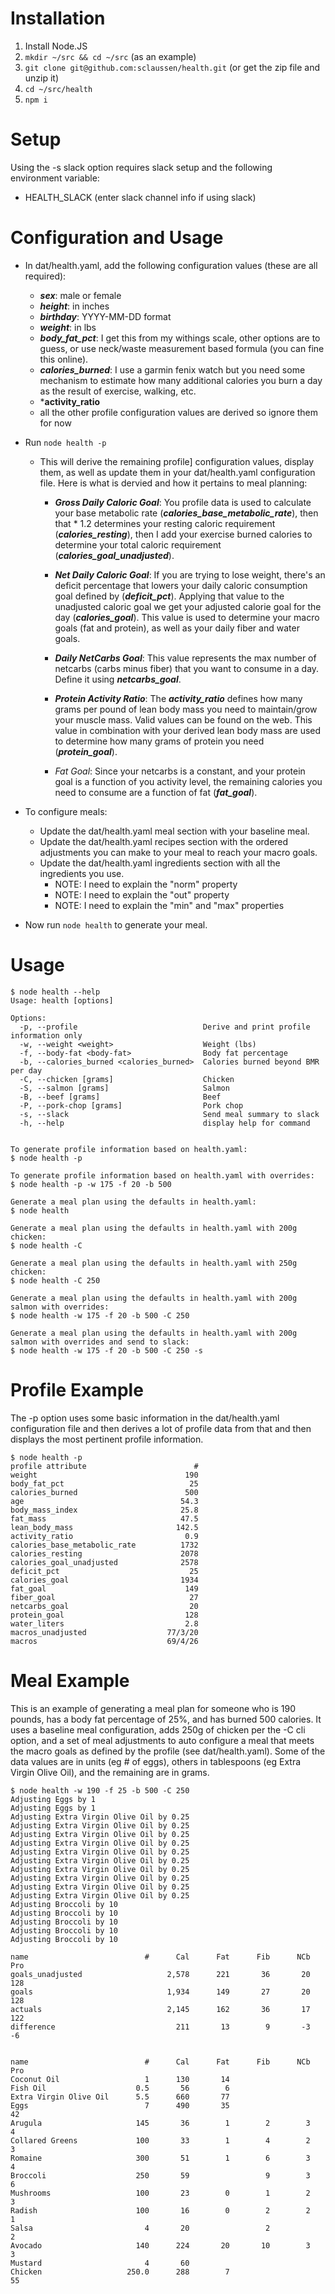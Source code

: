 # Installation

1. Install Node.JS
1. `mkdir ~/src && cd ~/src` (as an example)
1. `git clone git@github.com:sclaussen/health.git` (or get the zip file and unzip it)
1. `cd ~/src/health`
1. `npm i`



# Setup

Using the -s slack option requires slack setup and the following environment variable:
- HEALTH_SLACK (enter slack channel info if using slack)



# Configuration and Usage

- In dat/health.yaml, add the following configuration values (these are all required):
  - ***sex***: male or female
  - ***height***: in inches
  - ***birthday***: YYYY-MM-DD format
  - ***weight***: in lbs
  - ***body_fat_pct***: I get this from my withings scale, other options are
    to guess, or use neck/waste measurement based formula (you can
    fine this online).
  - ***calories_burned***: I use a garmin fenix watch but you need some
    mechanism to estimate how many additional calories you burn a day
    as the result of exercise, walking, etc.
  - ***activity_ratio**
  - all the other profile configuration values are derived so ignore them for now
- Run `node health -p`

  - This will derive the remaining profile] configuration values,
    display them, as well as update them in your dat/health.yaml
    configuration file.  Here is what is dervied and how it pertains
    to meal planning:

    - ***Gross Daily Caloric Goal***: You profile data is used to
      calculate your base metabolic rate
      (***calories_base_metabolic_rate***), then that * 1.2 determines
      your resting caloric requirement (***calories_resting***), then
      I add your exercise burned calories to determine your total
      caloric requirement (***calories_goal_unadjusted***).

    - ***Net Daily Caloric Goal***: If you are trying to lose weight,
      there's an deficit percentage that lowers your daily caloric
      consumption goal defined by (***deficit_pct***).  Applying that
      value to the unadjusted caloric goal we get your adjusted
      calorie goal for the day (***calories_goal***).  This value is
      used to determine your macro goals (fat and protein), as well as
      your daily fiber and water goals.

    - ***Daily NetCarbs Goal***: This value represents the max number
      of netcarbs (carbs minus fiber) that you want to consume in a
      day.  Define it using ***netcarbs_goal***.

    - ***Protein Activity Ratio***: The ***activity_ratio*** defines
      how many grams per pound of lean body mass you need to
      maintain/grow your muscle mass.  Valid values can be found on
      the web.  This value in combination with your derived lean body
      mass are used to determine how many grams of protein you need
      (***protein_goal***).

    - *Fat Goal*: Since your netcarbs is a constant, and your
      protein goal is a function of you activity level, the remaining
      calories you need to consume are a function of fat
      (***fat_goal***).

- To configure meals:
  - Update the dat/health.yaml meal section with your baseline meal.
  - Update the dat/health.yaml recipes section with the ordered adjustments you can make to your meal to reach your macro goals.
  - Update the dat/health.yaml ingredients section with all the ingredients you use.
    - NOTE: I need to explain the "norm" property
    - NOTE: I need to explain the "out" property
    - NOTE: I need to explain the "min" and "max" properties
- Now run `node health` to generate your meal.



# Usage

```
$ node health --help
Usage: health [options]

Options:
  -p, --profile                            Derive and print profile information only
  -w, --weight <weight>                    Weight (lbs)
  -f, --body-fat <body-fat>                Body fat percentage
  -b, --calories_burned <calories_burned>  Calories burned beyond BMR per day
  -C, --chicken [grams]                    Chicken
  -S, --salmon [grams]                     Salmon
  -B, --beef [grams]                       Beef
  -P, --pork-chop [grams]                  Pork chop
  -s, --slack                              Send meal summary to slack
  -h, --help                               display help for command


To generate profile information based on health.yaml:
$ node health -p

To generate profile information based on health.yaml with overrides:
$ node health -p -w 175 -f 20 -b 500

Generate a meal plan using the defaults in health.yaml:
$ node health

Generate a meal plan using the defaults in health.yaml with 200g chicken:
$ node health -C

Generate a meal plan using the defaults in health.yaml with 250g chicken:
$ node health -C 250

Generate a meal plan using the defaults in health.yaml with 200g salmon with overrides:
$ node health -w 175 -f 20 -b 500 -C 250

Generate a meal plan using the defaults in health.yaml with 200g salmon with overrides and send to slack:
$ node health -w 175 -f 20 -b 500 -C 250 -s
```



# Profile Example

The -p option uses some basic information in the dat/health.yaml
configuration file and then derives a lot of profile data from that
and then displays the most pertinent profile information.

```
$ node health -p
profile attribute                        #
weight                                 190
body_fat_pct                            25
calories_burned                        500
age                                   54.3
body_mass_index                       25.8
fat_mass                              47.5
lean_body_mass                       142.5
activity_ratio                         0.9
calories_base_metabolic_rate          1732
calories_resting                      2078
calories_goal_unadjusted              2578
deficit_pct                             25
calories_goal                         1934
fat_goal                               149
fiber_goal                              27
netcarbs_goal                           20
protein_goal                           128
water_liters                           2.8
macros_unadjusted                  77/3/20
macros                             69/4/26
```



# Meal Example

This is an example of generating a meal plan for someone who is 190
pounds, has a body fat percentage of 25%, and has burned 500 calories.
It uses a baseline meal configuration, adds 250g of chicken per the -C
cli option, and a set of meal adjustments to auto configure a meal
that meets the macro goals as defined by the profile (see
dat/health.yaml).  Some of the data values are in units (eg # of
eggs), others in tablespoons (eg Extra Virgin Olive Oil), and the
remaining are in grams.

```
$ node health -w 190 -f 25 -b 500 -C 250
Adjusting Eggs by 1
Adjusting Eggs by 1
Adjusting Extra Virgin Olive Oil by 0.25
Adjusting Extra Virgin Olive Oil by 0.25
Adjusting Extra Virgin Olive Oil by 0.25
Adjusting Extra Virgin Olive Oil by 0.25
Adjusting Extra Virgin Olive Oil by 0.25
Adjusting Extra Virgin Olive Oil by 0.25
Adjusting Extra Virgin Olive Oil by 0.25
Adjusting Extra Virgin Olive Oil by 0.25
Adjusting Extra Virgin Olive Oil by 0.25
Adjusting Extra Virgin Olive Oil by 0.25
Adjusting Broccoli by 10
Adjusting Broccoli by 10
Adjusting Broccoli by 10
Adjusting Broccoli by 10
Adjusting Broccoli by 10

name                          #      Cal      Fat      Fib      NCb      Pro
goals_unadjusted                   2,578      221       36       20      128
goals                              1,934      149       27       20      128
actuals                            2,145      162       36       17      122
difference                           211       13        9       -3       -6


name                          #      Cal      Fat      Fib      NCb      Pro
Coconut Oil                   1      130       14
Fish Oil                    0.5       56        6
Extra Virgin Olive Oil      5.5      660       77
Eggs                          7      490       35                         42
Arugula                     145       36        1        2        3        4
Collared Greens             100       33        1        4        2        3
Romaine                     300       51        1        6        3        4
Broccoli                    250       59                 9        3        6
Mushrooms                   100       23        0        1        2        3
Radish                      100       16        0        2        2        1
Salsa                         4       20                 2                 2
Avocado                     140      224       20       10        3        3
Mustard                       4       60
Chicken                   250.0      288        7                         55
```
